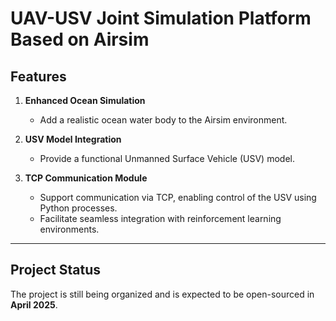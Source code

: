 # **UAV-USV Joint Simulation Platform Based on Airsim**

## **Features**
1. **Enhanced Ocean Simulation**  
   - Add a realistic ocean water body to the Airsim environment.

2. **USV Model Integration**  
   - Provide a functional Unmanned Surface Vehicle (USV) model.

3. **TCP Communication Module**  
   - Support communication via TCP, enabling control of the USV using Python processes.  
   - Facilitate seamless integration with reinforcement learning environments.

---

## **Project Status**
The project is still being organized and is expected to be open-sourced in **April 2025**.
